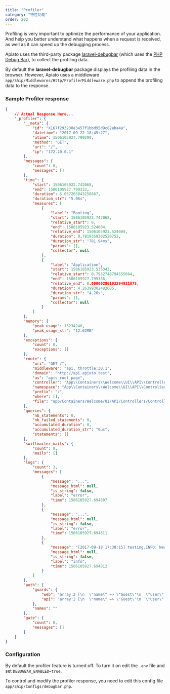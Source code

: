 ```yaml
---
title: "Profiler"
category: "特性功能"
order: 202
---
```


Profiling is very important to optimize the performance of your application. And help you better understand what happens when a request is received, as well as it can speed up the debugging process.

Apiato uses the third-party package [laravel-debugbar](https://github.com/barryvdh/laravel-debugbar) (which uses the [PHP Debug Bar](http://phpdebugbar.com/)), to collect the profiling data.

By default the **laravel-debugbar** package displays the profiling data in the browser.
However, Apiato uses a middleware `app/Ship/Middlewares/Http/ProfilerMiddleware.php` to append the profiling data to the response.


### Sample Profiler response

```json
{
    // Actual Response Here...
    "_profiler": {
        "__meta": {
            "id": "X167f293230e3457f1bbd95d9c82aba4a",
            "datetime": "2017-09-22 18:45:27",
            "utime": 1506105927.799299,
            "method": "GET",
            "uri": "/",
            "ip": "172.20.0.1"
        },
        "messages": {
            "count": 0,
            "messages": []
        },
        "time": {
            "start": 1506105922.742068,
            "end": 1506105927.799333,
            "duration": 5.057265043258667,
            "duration_str": "5.06s",
            "measures": [
                {
                    "label": "Booting",
                    "start": 1506105922.742068,
                    "relative_start": 0,
                    "end": 1506105923.524004,
                    "relative_end": 1506105923.524004,
                    "duration": 0.7819359302520752,
                    "duration_str": "781.94ms",
                    "params": [],
                    "collector": null
                },
                {
                    "label": "Application",
                    "start": 1506105923.535343,
                    "relative_start": 0.7932748794555664,
                    "end": 1506105927.799336,
                    "relative_end": 0.00000286102294921875,
                    "duration": 4.26399302482605,
                    "duration_str": "4.26s",
                    "params": [],
                    "collector": null
                }
            ]
        },
        "memory": {
            "peak_usage": 13234248,
            "peak_usage_str": "12.62MB"
        },
        "exceptions": {
            "count": 0,
            "exceptions": []
        },
        "route": {
            "uri": "GET /",
            "middleware": "api, throttle:30,1",
            "domain": "http://api.apiato.test",
            "as": "apis_root_page",
            "controller": "App\\Containers\\Welcome\\UI\\API\\Controllers\\Controller@apiRoot",
            "namespace": "App\\Containers\\Welcome\\UI\\API\\Controllers",
            "prefix": "/",
            "where": [],
            "file": "app/Containers/Welcome/UI/API/Controllers/Controller.php:20-25"
        },
        "queries": {
            "nb_statements": 0,
            "nb_failed_statements": 0,
            "accumulated_duration": 0,
            "accumulated_duration_str": "0μs",
            "statements": []
        },
        "swiftmailer_mails": {
            "count": 0,
            "mails": []
        },
        "logs": {
            "count": 3,
            "messages": [
                {
                    "message": "...",
                    "message_html": null,
                    "is_string": false,
                    "label": "error",
                    "time": 1506105927.694807
                },
                {
                    "message": "...",
                    "message_html": null,
                    "is_string": false,
                    "label": "error",
                    "time": 1506105927.694811
                },
                {
                    "message": "[2017-09-18 17:38:15] testing.INFO: New User registration. ID = 970ylqvaogmxnbdr | Email = apiato@mail.test.      Thank you for signing up.\n</div>\n</body>\n</html>\n  \n",
                    "message_html": null,
                    "is_string": false,
                    "label": "info",
                    "time": 1506105927.694812
                }
            ]
        },
        "auth": {
            "guards": {
                "web": "array:2 [\n  \"name\" => \"Guest\"\n  \"user\" => array:1 [\n    \"guest\" => true\n  ]\n]",
                "api": "array:2 [\n  \"name\" => \"Guest\"\n  \"user\" => array:1 [\n    \"guest\" => true\n  ]\n]"
            },
            "names": ""
        },
        "gate": {
            "count": 0,
            "messages": []
        }
    }
}
```


### Configuration

By default the profiler feature is turned off. To turn it on edit the `.env` file and set `DEBUGBAR_ENABLED=true`.

To control and modify the profiler response, you need to edit this config file `app/Ship/Configs/debugbar.php`.
